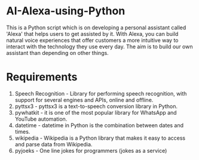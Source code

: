 # AI-Alexa-using-Python
This is a Python script which is on developing a personal assistant called 'Alexa' that helps users to get assisted by it. With Alexa, you can build natural voice experiences that offer customers a more intuitive way to interact with the technology they use every day. The aim is to build our own assistant than depending on other things.

# Requirements
1. Speech Recognition - Library for performing speech recognition, with support for several engines and APIs, online and offline.
2. pyttsx3 - pyttsx3 is a text-to-speech conversion library in Python. 
3. pywhatkit -  it is one of the most popular library for WhatsApp and YouTube automation. 
4. datetime - datetime in Python is the combination between dates and times.
5. wikipedia - Wikipedia is a Python library that makes it easy to access and parse data from Wikipedia.
6. pyjoeks - One line jokes for programmers (jokes as a service)

# 
